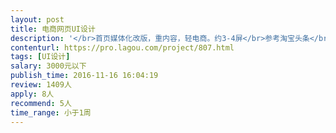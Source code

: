 ```yaml
---                
layout: post       
title: 电商网页UI设计           
description: '</br>首页媒体化改版，重内容，轻电商。约3-4屏</br>参考淘宝头条</br></br>1、有ps功底</br>3、良好的沟通能力和契约精神。</br>'     
contenturl: https://pro.lagou.com/project/807.html      
tags: [UI设计]            
salary: 3000元以下          
publish_time: 2016-11-16 16:04:19         
review: 1409人                   
apply: 8人                   
recommend: 5人                   
time_range: 小于1周              
---                 
```


